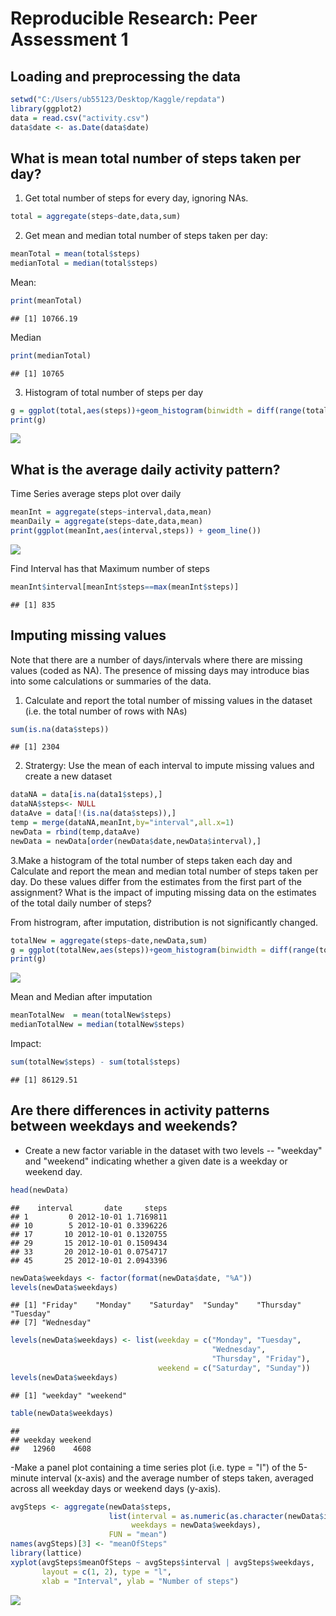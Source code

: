 # Reproducible Research: Peer Assessment 1


## Loading and preprocessing the data

```r
setwd("C:/Users/ub55123/Desktop/Kaggle/repdata")
library(ggplot2)
data = read.csv("activity.csv")
data$date <- as.Date(data$date)
```

## What is mean total number of steps taken per day?

1. Get total number of steps for every day, ignoring NAs.

```r
total = aggregate(steps~date,data,sum)
```
2. Get mean and median total number of steps taken per day:

```r
meanTotal = mean(total$steps)
medianTotal = median(total$steps)
```
Mean:

```r
print(meanTotal)
```

```
## [1] 10766.19
```
Median

```r
print(medianTotal)
```

```
## [1] 10765
```

3. Histogram of total number of steps per day

```r
g = ggplot(total,aes(steps))+geom_histogram(binwidth = diff(range(total$steps))/30)
print(g)
```

![](PA1_template_files/figure-html/unnamed-chunk-6-1.png) 

## What is the average daily activity pattern?

Time Series average steps plot over daily 


```r
meanInt = aggregate(steps~interval,data,mean)
meanDaily = aggregate(steps~date,data,mean)
print(ggplot(meanInt,aes(interval,steps)) + geom_line())
```

![](PA1_template_files/figure-html/unnamed-chunk-7-1.png) 

Find Interval has that Maximum number of steps

```r
meanInt$interval[meanInt$steps==max(meanInt$steps)]
```

```
## [1] 835
```

## Imputing missing values
Note that there are a number of days/intervals where there are missing values (coded as NA). The presence of missing days may introduce bias into some calculations or summaries of the data.

1. Calculate and report the total number of missing values in the dataset (i.e. the total number of rows with NAs)

```r
sum(is.na(data$steps))
```

```
## [1] 2304
```

2. Stratergy: Use the mean of each interval to impute missing values and create a new dataset

```r
dataNA = data[is.na(data1$steps),]
dataNA$steps<- NULL
dataAve = data[!(is.na(data$steps)),]
temp = merge(dataNA,meanInt,by="interval",all.x=1)
newData = rbind(temp,dataAve)
newData = newData[order(newData$date,newData$interval),]
```

3.Make a histogram of the total number of steps taken each day and Calculate and report the mean and median total number of steps taken per day. Do these values differ from the estimates from the first part of the assignment? What is the impact of imputing missing data on the estimates of the total daily number of steps?

From histrogram, after imputation, distribution is not significantly changed.

```r
totalNew = aggregate(steps~date,newData,sum)
g = ggplot(totalNew,aes(steps))+geom_histogram(binwidth = diff(range(total$steps))/30)
print(g)
```

![](PA1_template_files/figure-html/unnamed-chunk-11-1.png) 

Mean and Median after imputation

```r
meanTotalNew  = mean(totalNew$steps)
medianTotalNew = median(totalNew$steps)
```

Impact:

```r
sum(totalNew$steps) - sum(total$steps)
```

```
## [1] 86129.51
```


## Are there differences in activity patterns between weekdays and weekends?
- Create a new factor variable in the dataset with two levels -- "weekday" and "weekend" indicating whether a given date is a weekday or weekend day.


```r
head(newData)
```

```
##    interval       date     steps
## 1         0 2012-10-01 1.7169811
## 10        5 2012-10-01 0.3396226
## 17       10 2012-10-01 0.1320755
## 29       15 2012-10-01 0.1509434
## 33       20 2012-10-01 0.0754717
## 45       25 2012-10-01 2.0943396
```

```r
newData$weekdays <- factor(format(newData$date, "%A"))
levels(newData$weekdays)
```

```
## [1] "Friday"    "Monday"    "Saturday"  "Sunday"    "Thursday"  "Tuesday"  
## [7] "Wednesday"
```

```r
levels(newData$weekdays) <- list(weekday = c("Monday", "Tuesday",
                                             "Wednesday", 
                                             "Thursday", "Friday"),
                                 weekend = c("Saturday", "Sunday"))
levels(newData$weekdays)
```

```
## [1] "weekday" "weekend"
```

```r
table(newData$weekdays)
```

```
## 
## weekday weekend 
##   12960    4608
```

-Make a panel plot containing a time series plot (i.e. type = "l") of the 5-minute interval (x-axis) and the average number of steps taken, averaged across all weekday days or weekend days (y-axis).


```r
avgSteps <- aggregate(newData$steps, 
                      list(interval = as.numeric(as.character(newData$interval)), 
                           weekdays = newData$weekdays),
                      FUN = "mean")
names(avgSteps)[3] <- "meanOfSteps"
library(lattice)
xyplot(avgSteps$meanOfSteps ~ avgSteps$interval | avgSteps$weekdays, 
       layout = c(1, 2), type = "l", 
       xlab = "Interval", ylab = "Number of steps")
```

![](PA1_template_files/figure-html/unnamed-chunk-15-1.png) 
